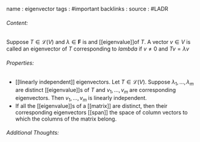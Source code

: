 name : eigenvector
tags : #important
backlinks : 
source : #LADR

###### Content:
Suppose $T \in \mathcal{L}(V)$ and $\lambda \in \textbf{F}$ is and [[eigenvalue]]of $T$. A vector $v \in V$ is called an eigenvector of $T$ corresponding to $lambda$ if $v \neq 0$ and $Tv = \lambda v$

###### Properties:
- [[linearly independent]] eigenvectors. Let $T \in \mathcal{L}(V)$. Suppose $\lambda_1,...,\lambda_m$ are distinct [[eigenvalue]]s of $T$ and $v_1,...,v_m$ are corresponding eigenvectors. Then $v_1,...,v_m$ is linearly independent.
- If all the [[eigenvalue]]s of a [[matrix]] are distinct, then their corresponding eigenvectors [[span]] the space of column vectors to which the columns of the matrix belong.

###### Additional Thoughts:
